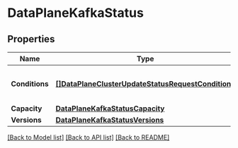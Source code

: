 # DataPlaneKafkaStatus

## Properties

Name | Type | Description | Notes
------------ | ------------- | ------------- | -------------
**Conditions** | [**[]DataPlaneClusterUpdateStatusRequestConditions**](DataPlaneClusterUpdateStatusRequest_conditions.md) | The status conditions of a Kafka cluster | [optional] 
**Capacity** | [**DataPlaneKafkaStatusCapacity**](DataPlaneKafkaStatus_capacity.md) |  | [optional] 
**Versions** | [**DataPlaneKafkaStatusVersions**](DataPlaneKafkaStatus_versions.md) |  | [optional] 

[[Back to Model list]](../README.md#documentation-for-models) [[Back to API list]](../README.md#documentation-for-api-endpoints) [[Back to README]](../README.md)


